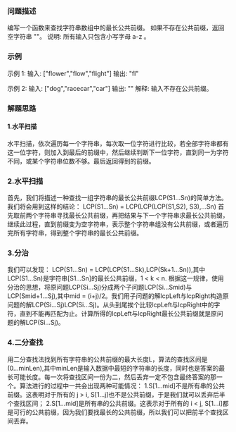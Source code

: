 ### 问题描述
编写一个函数来查找字符串数组中的最长公共前缀。
如果不存在公共前缀，返回空字符串 ""。
说明:
所有输入只包含小写字母 a-z 。

### 示例
示例 1:
输入: ["flower","flow","flight"]
输出: "fl"

示例 2:
输入: ["dog","racecar","car"]
输出: ""
解释: 输入不存在公共前缀。

### 解题思路
#### 1.水平扫描
水平扫描，依次遍历每一个字符串，每次取一位字符进行比较，若全部字符串都有这一位字符，则加入到最后的前缀中，然后继续判断下一位字符，直到同一为字符不同，或某个字符串位数不够。最后返回得到的前缀。

### 2.水平扫描
首先，我们将描述一种查找一组字符串的最长公共前缀LCP(S1...Sn)的简单方法。
我们将会用到这样的结论：
LCP(S1...Sn) = LCP(LCP(LCP(S1,S2), S3),...Sn)
首先取前两个字符串寻找最长公共前缀，再把结果与下一个字符串求最长公共前缀，继续此过程，直到前缀变为空字符串，表示整个字符串组没有公共前缀，或者遍历完所有字符串，得到整个字符串的最长公共前缀。

### 3.分治
我们可以发现：
LCP(S1...Sn) = LCP(LCP(S1...Sk),LCP(Sk+1...Sn)),其中LCP(S1...Sn)是字符串[S1...Sn]的最长公共前缀，1 < k < n.
根据这一规律，使用分治的思想，将原问题LCP(Si...Sj)分成两个子问题LCP(Si...Smid)与LCP(Smid+1...Sj),其中mid = (i+j)/2。我们用子问题的解lcpLeft与lcpRight构造原问题的解LCP(Si...Sj)LCP(Si...Sj)。从头到尾挨个比较lcpLeft与lcpRight中的字符，直到不能再匹配为止。计算所得的lcpLeft与lcpRight最长公共前缀就是原问题的解LCP(Si...Sj)。

### 4.二分查找
用二分查找法找到所有字符串的公共前缀的最大长度L，算法的查找区间是(0...minLen),其中minLen是输入数据中最短的字符串的长度，同时也是答案的最长可能长度。每一次将查找区间一份为二，然后丢弃一定不包含最终答案的那一个。算法进行的过程中一共会出现两种可能情况：
1.S[1...mid]不是所有串的公共前缀。这表明对于所有的 j > i, S[1...j]也不是公共前缀，于是我们就可以丢弃后半个查找区间；
2.S[1...mid]是所有串的公共前缀。这表示对于所有的 i < j, S[1...i]都是可行的公共前缀，因为我们要找最长的公共前缀，所以我们可以把前半个查找区间丢弃。